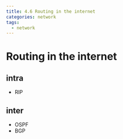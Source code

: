 ```yaml
---
title: 4.6 Routing in the internet
categories: network
tags:
  - network
---
```


# Routing in the internet

## intra
- RIP

## inter
- OSPF
- BGP